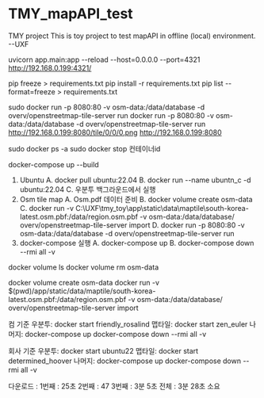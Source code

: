 # TMY_mapAPI_test

TMY project
This is toy project to test mapAPI in offline (local) environment.
--UXF

uvicorn app.main:app --reload --host=0.0.0.0 --port=4321
http://192.168.0.199:4321/


pip freeze > requirements.txt
pip install -r requirements.txt
pip list --format=freeze > requirements.txt

sudo docker run -p 8080:80 -v osm-data:/data/database -d overv/openstreetmap-tile-server run
docker run -p 8080:80 -v osm-data:/data/database -d overv/openstreetmap-tile-server run
http://192.168.0.199:8080/tile/0/0/0.png
http://192.168.0.199:8080


sudo docker ps -a
sudo docker stop 컨테이너id

docker-compose up --build

1.	Ubuntu
A.	docker pull ubuntu:22.04
B.	docker run --name ubuntn_c -d ubuntu:22.04
C.	우분투 백그라운드에서 실행
2.	Osm tile map
A.	Osm.pdf 데이터 준비
B.	docker volume create osm-data
C.	docker run  -v C:\UXF\tmy_toy\app\static\data\maptile\south-korea-latest.osm.pbf:/data/region.osm.pbf  -v osm-data:/data/database/  overv/openstreetmap-tile-server  import
D.	docker run -p 8080:80 -v osm-data:/data/database -d overv/openstreetmap-tile-server run
3.	docker-compose 실행
A.	docker-compose up
B.	docker-compose down --rmi all -v

docker volume ls
docker volume rm osm-data

docker volume create osm-data
docker run -v $(pwd)/app/static/data/maptile/south-korea-latest.osm.pbf:/data/region.osm.pbf -v osm-data:/data/database/ overv/openstreetmap-tile-server import

컴 기준 
우분투: docker start friendly_rosalind
맵타일: docker start zen_euler
나머지: docker-compose up
docker-compose down --rmi all -v

회사 기준 
우분투: docker start ubuntu22
맵타일: docker start determined_hoover
나머지: docker-compose up
docker-compose down --rmi all -v

다운로드 : 
1번째 : 25초
2번째 : 47
3번째 : 3분 5초
전체 : 3분 28초 소요